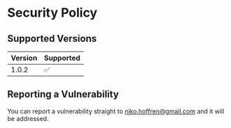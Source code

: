 # Security Policy

## Supported Versions

| Version | Supported          |
| ------- | ------------------ |
| 1.0.2   | :white_check_mark: |

## Reporting a Vulnerability

You can report a vulnerability straight to [niko.hoffren@gmail.com](mailto:niko.hoffren@gmail.com) and it will be addressed.
